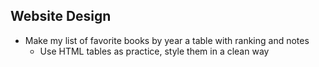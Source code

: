 
## Website Design
- Make my list of favorite books by year a table with ranking and notes
  - Use HTML tables as practice, style them in a clean way

